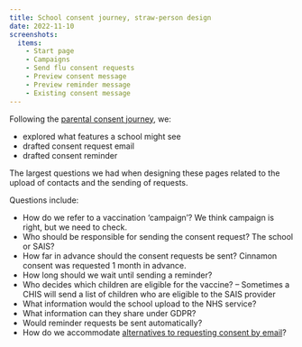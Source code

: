 ```yaml
---
title: School consent journey, straw-person design
date: 2022-11-10
screenshots:
  items:
    - Start page
    - Campaigns
    - Send flu consent requests
    - Preview consent message
    - Preview reminder message
    - Existing consent message
---
```


Following the [parental consent journey](/manage-vaccinations-in-schools/2022/11/give-or-refuse-flu-vaccination-strawperson/), we:

- explored what features a school might see
- drafted consent request email
- drafted consent reminder

The largest questions we had when designing these pages related to the upload of contacts and the sending of requests.

Questions include:

- How do we refer to a vaccination ‘campaign’? We think campaign is right, but we need to check.
- Who should be responsible for sending the consent request? The school or SAIS?
- How far in advance should the consent requests be sent? Cinnamon consent was requested 1 month in advance.
- How long should we wait until sending a reminder?
- Who decides which children are eligible for the vaccine? – Sometimes a CHIS will send a list of children who are eligible to the SAIS provider
- What information would the school upload to the NHS service?
- What information can they share under GDPR?
- Would reminder requests be sent automatically?
- How do we accommodate [alternatives to requesting consent by email](/manage-vaccinations-in-schools/2022/11/alternative-consent-requests/)?
